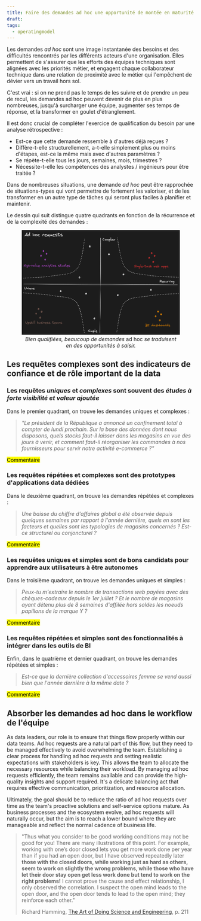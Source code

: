 ```yaml
---
title: Faire des demandes ad hoc une opportunité de montée en maturité
draft: 
tags:
  - operatingmodel
---
```

Les demandes *ad hoc* sont une image instantanée des besoins et des difficultés rencontrés par les différents acteurs d'une organisation. Elles permettent de s'assurer que les efforts des équipes techniques sont alignées avec les priorités métier, et engagent chaque collaborateur technique dans une relation de proximité avec le métier qui l'empêchent de dévier vers un travail hors sol.

C'est vrai : si on ne prend pas le temps de les suivre et de prendre un peu de recul, les demandes ad hoc peuvent devenir de plus en plus nombreuses, jusqu'à surcharger une équipe, augmenter ses temps de réponse, et la transformer en goulet d'étranglement.

Il est donc crucial de compléter l'exercice de qualification du besoin par une analyse rétrospective :
* Est-ce que cette demande ressemble à d'autres déjà reçues ?
* Diffère-t-elle structurellement, a-t-elle simplement plus ou moins d'étapes, est-ce la même mais avec d'autres paramètres ?
* Se répète-t-elle tous les jours, semaines, mois, trimestres ?
* Nécessite-t-elle les compétences des analystes / ingénieurs pour être traitée ?

Dans de nombreuses situations, une demande *ad hoc* peut être rapprochée de situations-types qui vont permettre de fortement les valoriser, et de les transformer en un autre type de tâches qui seront plus faciles à planifier et maintenir.

Le dessin qui suit distingue quatre quadrants en fonction de la récurrence et de la complexité des demandes :

<center><figure><img src="../images/20230828_adhoc_requests.png" style="margin-bottom: 0px"><figcaption style="margin-top: 0px"><em>Bien qualifiées, beaucoup de demandes</em> ad hoc <em>se traduisent en des opportunités à saisir.</em></figcaption></figure></center>

## Les requêtes complexes sont des indicateurs de confiance et de rôle important de la data

### Les requêtes *uniques* et *complexes* sont souvent des *études à forte visibilité et valeur ajoutée*

Dans le premier quadrant, on trouve les demandes uniques et complexes :

> *"Le président de la République a annoncé un confinement total à compter de lundi prochain. Sur la base des données dont nous disposons, quels stocks faut-il laisser dans les magasins en vue des jours à venir, et comment faut-il réorganiser les commandes à nos fournisseurs pour servir notre activité e-commerce ?"*

<mark>Commentaire</mark>
### Les requêtes répétées et complexes sont des prototypes d'applications data dédiées

Dans le deuxième quadrant, on trouve les demandes répétées et complexes :

> *Une baisse du chiffre d'affaires global a été observée depuis quelques semaines par rapport à l'année dernière, quels en sont les facteurs et quelles sont les typologies de magasins concernés ? Est-ce structurel ou conjoncturel ?*

<mark>Commentaire</mark>
### Les requêtes uniques et simples sont de bons candidats pour apprendre aux utilisateurs à être autonomes

Dans le troisième quadrant, on trouve les demandes uniques et simples :

> *Peux-tu m'extraire le nombre de transactions web payées avec des chèques-cadeaux depuis le 1er juillet ? Et le nombre de magasins ayant détenu plus de 8 semaines d'affilée hors soldes les noeuds papillons de la marque Y ?*

<mark>Commentaire</mark>
### Les requêtes répétées et simples sont des fonctionnalités à intégrer dans les outils de BI

Enfin, dans le quatrième et dernier quadrant, on trouve les demandes répétées et simples :

> *Est-ce que la dernière collection d'accessoires femme se vend aussi bien que l'année dernière à la même date ?*

<mark>Commentaire</mark>
## Absorber les demandes ad hoc dans le workflow de l'équipe

As data leaders, our role is to ensure that things flow properly within our data teams. Ad hoc requests are a natural part of this flow, but they need to be managed effectively to avoid overwhelming the team. Establishing a clear process for handling ad hoc requests and setting realistic expectations with stakeholders is key. This allows the team to allocate the necessary resources while balancing their workload. By managing ad hoc requests efficiently, the team remains available and can provide the high-quality insights and support required. It's a delicate balancing act that requires effective communication, prioritization, and resource allocation.

Ultimately, the goal should be to reduce the ratio of ad hoc requests over time as the team's proactive solutions and self-service options mature. As business processes and the ecosystem evolve, ad hoc requests will naturally occur, but the aim is to reach a lower bound where they are manageable and reflect the normal cadence of business life.

> "Thus what you consider to be good working conditions may not be good for you! There are many illustrations of this point. For example, working with one’s door closed lets you get more work done per year than if you had an open door, but I have observed repeatedly later **those with the closed doors, while working just as hard as others, seem to work on slightly the wrong problems, while those who have let their door stay open get less work done but tend to work on the right problems!** I cannot prove the cause and effect relationship, I only observed the correlation. I suspect the open mind leads to the open door, and the open door tends to lead to the open mind; they reinforce each other."
> 
> Richard Hamming, [The Art of Doing Science and Engineering](https://amzn.to/3E9bieP), p. 211